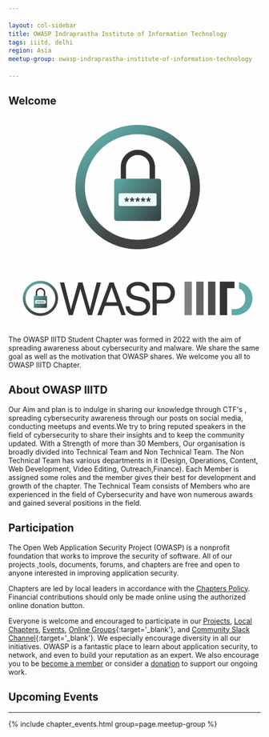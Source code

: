 ```yaml
---

layout: col-sidebar
title: OWASP Indraprastha Institute of Information Technology
tags: iiitd, delhi
region: Asia
meetup-group: owasp-indraprastha-institute-of-information-technology

---
```


<div style='color:red;'>


</div>

## Welcome

<img src="assets/images/Screenshot 2022-05-25 at 12.35.15 PM.png">

The OWASP IIITD Student Chapter was formed in 2022 with the aim of spreading awareness about cybersecurity and malware. We share the same goal as well as the motivation that OWASP shares. We welcome you all to OWASP IIITD Chapter.

## About OWASP IIITD
Our Aim and plan is to indulge in sharing our knowledge through CTF's , spreading cybersecurity awareness through our posts on social media, conducting meetups and events.We try to bring reputed speakers in the field of cybersecurity to share their insights and to keep the community updated.
With a Strength of more than 30 Members, Our organisation is broadly divided into Technical Team and Non Technical Team. The Non Technical Team has various departments in it (Design, Operations, Content, Web Development, Video Editing, Outreach,Finance). Each Member is assigned some roles and the member gives their best for development and growth of the chapter. The Technical Team consists of Members who are experienced in the field of Cybersecurity and have won numerous awards and gained several positions in the field.


## Participation
The Open Web Application Security Project (OWASP) is a nonprofit foundation that works to improve the security of software. All of our projects ,tools, documents, forums, and chapters are free and open to anyone interested in improving application security. 

Chapters are led by local leaders in accordance with the [Chapters Policy](/www-policy/operational/chapters). Financial contributions should only be made online using the authorized online donation button. 

Everyone is welcome and encouraged to participate in our [Projects](/projects/), [Local Chapters](/chapters/), [Events](/events/), [Online Groups](https://groups.google.com/a/owasp.com/){:target='_blank'}, and [Community Slack Channel](https://owasp.slack.com/){:target='_blank'}. We especially encourage diversity in all our initiatives. OWASP is a fantastic place to learn about application security, to network, and even to build your reputation as an expert. We also encourage you to be [become a member](/membership/) or consider a [donation](/donate/) to support our ongoing work.
 
## Upcoming Events <!-- You should keep this section as it will populate your meetup events -->
---------------------
{% include chapter_events.html group=page.meetup-group %}



